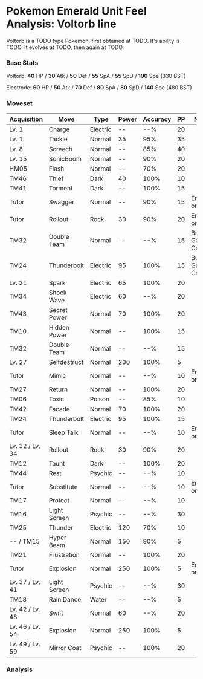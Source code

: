 # Pokemon Emerald Unit Feel Analysis: Voltorb line

Voltorb is a TODO type Pokemon, first obtained at TODO. It's ability is TODO. It evolves at TODO, then again at TODO.

### Base Stats

Voltorb: **40** HP / **30** Atk / **50** Def / **55** SpA / **55** SpD / **100** Spe (330 BST)

Electrode: **60** HP / **50** Atk / **70** Def / **80** SpA / **80** SpD / **140** Spe (480 BST)

### Moveset

|Acquisition    |Move        |Type    |Power|Accuracy|PP |Notes                    |
|---            |---         |---     |---  |---     |---|---                      |
|Lv. 1          |Charge      |Electric|--   |--%     |20 |                         |
|Lv. 1          |Tackle      |Normal  |35   |95%     |35 |                         |
|Lv. 8          |Screech     |Normal  |--   |85%     |40 |                         |
|Lv. 15         |SonicBoom   |Normal  |--   |90%     |20 |                         |
|HM05           |Flash       |Normal  |--   |70%     |20 |                         |
|TM46           |Thief       |Dark    |40   |100%    |10 |                         |
|TM41           |Torment     |Dark    |--   |100%    |15 |                         |
|Tutor          |Swagger     |Normal  |--   |90%     |15 |Emerald only             |
|Tutor          |Rollout     |Rock    |30   |90%     |20 |Emerald only             |
|TM32           |Double Team |Normal  |--   |--%     |15 |Buy at Game Corner       |
|TM24           |Thunderbolt |Electric|95   |100%    |15 |Buy at Game Corner       |
|Lv. 21         |Spark       |Electric|65   |100%    |20 |                         |
|TM34           |Shock Wave  |Electric|60   |--%     |20 |                         |
|TM43           |Secret Power|Normal  |70   |100%    |20 |                         |
|TM10           |Hidden Power|Normal  |--   |100%    |15 |                         |
|TM32           |Double Team |Normal  |--   |--%     |15 |                         |
|Lv. 27         |Selfdestruct|Normal  |200  |100%    |5  |                         |
|Tutor          |Mimic       |Normal  |--   |--%     |10 |Emerald only             |
|TM27           |Return      |Normal  |--   |100%    |20 |                         |
|TM06           |Toxic       |Poison  |--   |85%     |10 |                         |
|TM42           |Facade      |Normal  |70   |100%    |20 |                         |
|TM24           |Thunderbolt |Electric|95   |100%    |15 |                         |
|Tutor          |Sleep Talk  |Normal  |--   |--%     |10 |Emerald only             |
|Lv. 32 / Lv. 34|Rollout     |Rock    |30   |90%     |20 |                         |
|TM12           |Taunt       |Dark    |--   |100%    |20 |                         |
|TM44           |Rest        |Psychic |--   |--%     |10 |                         |
|Tutor          |Substitute  |Normal  |--   |--%     |10 |Emerald only             |
|TM17           |Protect     |Normal  |--   |--%     |10 |                         |
|TM16           |Light Screen|Psychic |--   |--%     |30 |                         |
|TM25           |Thunder     |Electric|120  |70%     |10 |                         |
|-- / TM15      |Hyper Beam  |Normal  |150  |90%     |5  |                         |
|TM21           |Frustration |Normal  |--   |100%    |20 |                         |
|Tutor          |Explosion   |Normal  |250  |100%    |5  |Emerald only             |
|Lv. 37 / Lv. 41|Light Screen|Psychic |--   |--%     |30 |                         |
|TM18           |Rain Dance  |Water   |--   |--%     |5  |                         |
|Lv. 42 / Lv. 48|Swift       |Normal  |60   |--%     |20 |                         |
|Lv. 46 / Lv. 54|Explosion   |Normal  |250  |100%    |5  |                         |
|Lv. 49 / Lv. 59|Mirror Coat |Psychic |--   |100%    |20 |                         |

### Analysis